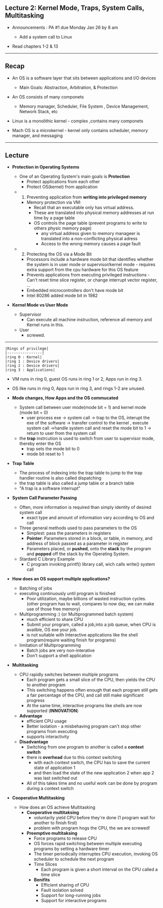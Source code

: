 Lecture 2: Kernel Mode, Traps, System Calls, Multitasking
----------------------------------------------------------

* Announcements : PA #1 due Monday Jan 26  by 8 am
    - Add a system call to Linux
    
* Read chapters 1-2 & 13
**************************************

Recap
------
* An OS is a software layer that sits between applications and I/O devices
  - Main Goals: Abstraction, Arbitration, & Protection

* An OS consists of many componets
  - Memory manager, Scheduler, File System , Device Management, Network Stack, etc
  
* Linux is a monolithic kernel - complex ,contains many componets

* Mach OS is a microkernel - kernel only contains scheduler, memory manager, and messaging

******************************************************************************************************************

Lecture
--------

* **Protection in Operating Systems**
    - One of an Operating System's main goals is **Protection**
      - Protect applications from each other
      - Protect OS(kernel) from application
    - 1. Preventing application from **writing into privileged memory**
        - Memory protection via VM: 
           - Recall that an executable only has virtual address.
           - These are translated into physical memory addresses at run time by a page table
           - OS controls the page table (prevent programs to write to others physic memory page)
                - any virtual address given to memory manageer is translated into a non-conflicting physical adress
                - Access to the wrong memory causes a page fault
    - 2. Protecting the OS via a Mode Bit
        - Processors include a hardware mode bit that identifies whether the system is in user mode or supervisor/kernel mode
              - requires extra support from the cpu hardware for this OS feature
        - Prevents applications from executing privileged instructions
              - Can't reset time slice register, or change interrupt vector register, ...
        - Embedded microcontrollers don't have mode bit
        - Intel 80286 added mode bit in 1982
      

* **Kernel Mode vs User Mode**
    - Supervisor 
        - Can execute all machine instruction, reference all memory and Kernel runs in this.
    - User
        - screwed.

************************************

    |Rings of privilege|
    |----------------|
    |ring 0 : Kernel|
    |ring 1 : Device drivers|
    |ring 2 : Device drivers|
    |ring 3 : Applications|
    
* VM runs in ring 0, guest OS runs in ring 1 or 2, Apps run in ring 3.
* OS like runs in ring 0, Apps run in ring 3, and rings 1-2 are unused.
  


* **Mode changes, How Apps and the OS commucated**
    - System call between user mode(mode bit = 1) and kernel mode (mode bit = 0)
         - user process exe -> system call -> trap to the OS, interupt the exe of the software -> transfer control to the kernel , execute system call ->handle system call and reset the mode bit to 1 -> return to user from the system call
    - the **trap** instrcution is used to switch from user to supervisor mode, thereby enter the OS
        - trap sets the mode bit to 0
        - mode bit reset to 1
    
* **Trap Table**
    - The process of indexing into the trap table to jump to the trap handler routine is also called dispatching
    - the trap table is also called a jump table or a branch table
    - "A trap is a software interrupt"


* **System Call Parameter Passing**
    - Often, more information is required than simply identity of desired system call
        - exact type and amount of information vary according to OS and call
    - Three general methods used to pass parameters to the OS
        - Simplest: pass the parameters in registers
        - **Pointer**: Parameters stored in a block, or table, in memory, and address of block passed as a parameter in register
        - Parameters placed, or **pushed**, onto the **stack** by the program and **popped** off the stack by the Operating System.
     * Stardard C Library Example
        - C program invoking printf() library call, wich calls write() system call


* **How does an OS support multiple applications?**
    - Batching of jobs
    - executing continuously until program is finished
        - Poor utilization, maybe billions of wasted instruction cycles.(other program has to wait, compares to now day, we can make use of those free memory)
    - Multiprogramming :) (or Multiprogrammed batch system)
        - much efficient to share CPU
        - Submit your program, called a job,into a job queue, when CPU is availble, OS exe your job.
        - is not suitable with Interactive applications like the shell program(require waiting finish for programs)
    - limitation of Multiprogramming
         - Batch jobs are very non-interative
         - Don't support a shell application

* **Multitasking**

    - CPU rapidly switches between multiple programs
        - Each program gets a small slice of the CPU, then yields the CPU to another program
        - This switching happens often enough that each program still gets a fair percentage of the CPU, and call still make significant progress
        - At the same time, interactive programs like shells are now supported (**INNOVATION**)
     - **Advantage**
        - efficient CPU usage
        - Better isolation - a misbehaving program can't stop other programs from executing
        - supports interactivity
    - **Disadvantage**
        - Switching from one program to another is called a **context switch**
        - there is **overhead** due to this context switching
            - with each context switch, the CPU has to save the current state of application 1
            - and then load the state of the new application 2 when app 2 was last switched out
        - All of this takes time and no useful work can be done by program during a context switch
        

* **Cooperative Multitasking**
    - How does an OS achieve Multitasking
         - **Cooperative multitaksing**
            - voluntarily yield CPU before they're done (1 program wait for another to finish first)
            - problem with program hogs the CPU, the we are screwed!
         - **Preemptive multitaksing**
            - Force programs to release CPU 
            - OS forces rapid switching between multiple executing programs by setting a hardware timer
            - The timer periodically interruptes CPU execution, invoking OS scheduler to schedule the next program
            - Time Slices
                - Each program is given a short interval on the CPU called a time slice
            - **Benifits**
                - Efficient sharing of CPU
                - Fault isolation solved
                - Support for long-running jobs
                - Support for interactive programs
